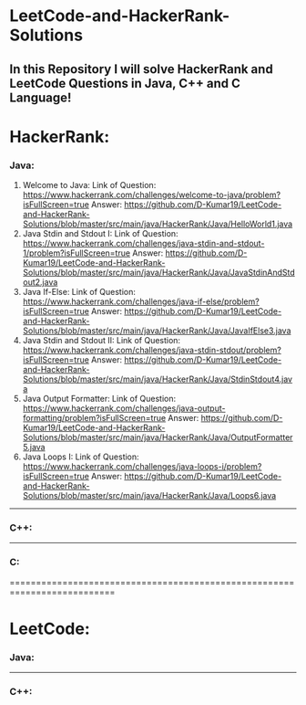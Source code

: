 # LeetCode-and-HackerRank-Solutions
## In this Repository I will solve HackerRank and LeetCode Questions in Java, C++ and C Language!

# HackerRank:
### Java:
  1) Welcome to Java: 
      Link of Question: https://www.hackerrank.com/challenges/welcome-to-java/problem?isFullScreen=true
      Answer: https://github.com/D-Kumar19/LeetCode-and-HackerRank-Solutions/blob/master/src/main/java/HackerRank/Java/HelloWorld1.java
  2) Java Stdin and Stdout I: 
      Link of Question: https://www.hackerrank.com/challenges/java-stdin-and-stdout-1/problem?isFullScreen=true
      Answer: https://github.com/D-Kumar19/LeetCode-and-HackerRank-Solutions/blob/master/src/main/java/HackerRank/Java/JavaStdinAndStdout2.java
  3) Java If-Else: 
      Link of Question: https://www.hackerrank.com/challenges/java-if-else/problem?isFullScreen=true
      Answer: https://github.com/D-Kumar19/LeetCode-and-HackerRank-Solutions/blob/master/src/main/java/HackerRank/Java/JavaIfElse3.java
  4) Java Stdin and Stdout II:
      Link of Question: https://www.hackerrank.com/challenges/java-stdin-stdout/problem?isFullScreen=true
      Answer: https://github.com/D-Kumar19/LeetCode-and-HackerRank-Solutions/blob/master/src/main/java/HackerRank/Java/StdinStdout4.java
  4) Java Output Formatter:
      Link of Question: https://www.hackerrank.com/challenges/java-output-formatting/problem?isFullScreen=true
      Answer: https://github.com/D-Kumar19/LeetCode-and-HackerRank-Solutions/blob/master/src/main/java/HackerRank/Java/OutputFormatter5.java
  4) Java Loops I:
      Link of Question:  https://www.hackerrank.com/challenges/java-loops-i/problem?isFullScreen=true 
      Answer: https://github.com/D-Kumar19/LeetCode-and-HackerRank-Solutions/blob/master/src/main/java/HackerRank/Java/Loops6.java

***
### C++:

***
### C:

==========================================================================
# LeetCode: 
### Java:

***
### C++:
